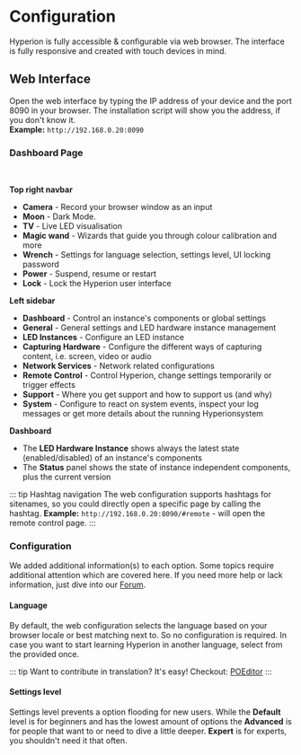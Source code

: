 # Configuration
Hyperion is fully accessible & configurable via web browser. The interface is fully responsive and created with touch devices in mind.

## Web Interface
Open the web interface by typing the IP address of your device and the port 8090 in your browser. The installation script will show you the address, if you don't know it. \
**Example:** `http://192.168.0.20:8090`

### Dashboard Page
 \
<ImageWrap src="/images/en/user_config_dash.jpg" alt="Hyperion Web Configuration - Dashboard" />


 **Top right navbar**
 * **Camera** - Record your browser window as an input
 * **Moon** - Dark Mode.
 * **TV** - Live LED visualisation
 * **Magic wand** - Wizards that guide you through colour calibration and more
 * **Wrench** - Settings for language selection, settings level, UI locking password
 * **Power** - Suspend, resume or restart
 * **Lock** - Lock the Hyperion user interface 
 
 **Left sidebar**
 * **Dashboard** - Control an instance's components or global settings
 * **General** - General settings and LED hardware instance management
 * **LED Instances** - Configure an LED instance
 * **Capturing Hardware** - Configure the different ways of capturing content, i.e. screen, video or audio 
 * **Network Services** - Network related configurations
 * **Remote Control** - Control Hyperion, change settings temporarily or trigger effects
 * **Support** - Where you get support and how to support us (and why)
 * **System** - Configure to react on system events, inspect your log messages or get more details about the running Hyperionsystem

 **Dashboard**
 * The **LED Hardware Instance** shows always the latest state (enabled/disabled) of an instance's components
 * The **Status** panel shows the state of instance independent components, plus the current version

::: tip Hashtag navigation
The web configuration supports hashtags for sitenames, so you could directly open a specific page by calling the hashtag.
**Example:** `http://192.168.0.20:8090/#remote` - will open the remote control page.
:::

### Configuration
We added additional information(s) to each option. Some topics require additional attention which are covered here. If you need more help or lack information, just dive into our [Forum](https://hyperion-project.org/forum/).

#### Language
By default, the web configuration selects the language based on your browser locale or best matching next to. So no configuration is required. In case you want to start learning Hyperion in another language, select from the provided once.

<ImageWrap src="/images/en/user_config_lang.jpg" alt="Hyperion Web Configuration - Language" />

::: tip Want to contribute in translation?
It's easy! Checkout: [POEditor](https://poeditor.com/join/project/Y4F6vHRFjA)
:::

#### Settings level
Settings level prevents a option flooding for new users. While the **Default** level is for beginners and has the lowest amount of options the **Advanced** is for people that want to or need to dive a little deeper. **Expert** is for experts, you shouldn't need it that often.

<ImageWrap src="/images/en/user_config_access.jpg" alt="Hyperion Web Configuration - Settings level" />
